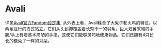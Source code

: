 # Avali

详见[Avali官方Fandom设定集](https://avali.fandom.com/wiki/The\_Official\_Avali\_Wiki), 从外表上看，Avali糅合了大兔子和火鸡的特征，以两足趾行的方式站立。它们从头到脚覆盖着长短不一的羽毛，巨大双翼末端的手腕/手上有着基本简陋的手指，这使它们能够灵巧地使用物品。它们还拥有4只长长的像兔子一样的耳朵。

